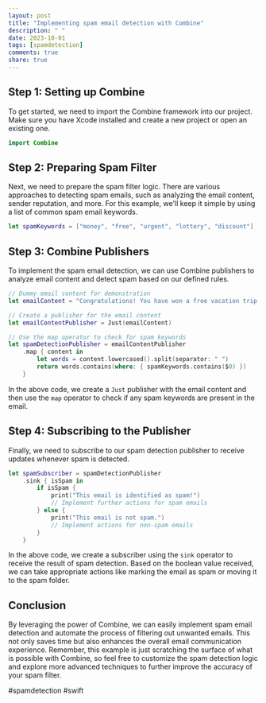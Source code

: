 ```yaml
---
layout: post
title: "Implementing spam email detection with Combine"
description: " "
date: 2023-10-01
tags: [spamdetection]
comments: true
share: true
---
```


## Step 1: Setting up Combine

To get started, we need to import the Combine framework into our project. Make sure you have Xcode installed and create a new project or open an existing one.

```swift
import Combine
```

## Step 2: Preparing Spam Filter

Next, we need to prepare the spam filter logic. There are various approaches to detecting spam emails, such as analyzing the email content, sender reputation, and more. For this example, we'll keep it simple by using a list of common spam email keywords.

```swift
let spamKeywords = ["money", "free", "urgent", "lottery", "discount"]
```

## Step 3: Combine Publishers

To implement the spam email detection, we can use Combine publishers to analyze email content and detect spam based on our defined rules.

```swift
// Dummy email content for demonstration
let emailContent = "Congratulations! You have won a free vacation trip!"

// Create a publisher for the email content
let emailContentPublisher = Just(emailContent)

// Use the map operator to check for spam keywords
let spamDetectionPublisher = emailContentPublisher
    .map { content in
        let words = content.lowercased().split(separator: " ")
        return words.contains(where: { spamKeywords.contains($0) })
    }
```

In the above code, we create a `Just` publisher with the email content and then use the `map` operator to check if any spam keywords are present in the email.

## Step 4: Subscribing to the Publisher

Finally, we need to subscribe to our spam detection publisher to receive updates whenever spam is detected.

```swift
let spamSubscriber = spamDetectionPublisher
    .sink { isSpam in
        if isSpam {
            print("This email is identified as spam!")
            // Implement further actions for spam emails
        } else {
            print("This email is not spam.")
            // Implement actions for non-spam emails
        }
    }
```

In the above code, we create a subscriber using the `sink` operator to receive the result of spam detection. Based on the boolean value received, we can take appropriate actions like marking the email as spam or moving it to the spam folder.

## Conclusion

By leveraging the power of Combine, we can easily implement spam email detection and automate the process of filtering out unwanted emails. This not only saves time but also enhances the overall email communication experience. Remember, this example is just scratching the surface of what is possible with Combine, so feel free to customize the spam detection logic and explore more advanced techniques to further improve the accuracy of your spam filter.

#spamdetection #swift
